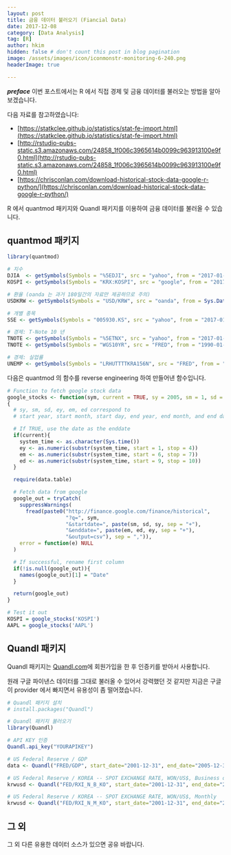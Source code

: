 ```yaml
---
layout: post  
title: 금융 데이터 불러오기 (Fiancial Data)  
date: 2017-12-08  
category: [Data Analysis]  
tag: [R]  
author: hkim  
hidden: false # don't count this post in blog pagination  
image: /assets/images/icon/iconmonstr-monitoring-6-240.png
headerImage: true

---
```


***preface*** 이번 포스트에서는 R 에서 직접 경제 및 금융 데이터를 불러오는 방법을 알아보겠습니다.


다음 자료를 참고하였습니다:  
- [https://statkclee.github.io/statistics/stat-fe-import.html](https://statkclee.github.io/statistics/stat-fe-import.html)
- [http://rstudio-pubs-static.s3.amazonaws.com/24858_1f006c3965614b0099c963913100e9f0.html](http://rstudio-pubs-static.s3.amazonaws.com/24858_1f006c3965614b0099c963913100e9f0.html)
- [https://chrisconlan.com/download-historical-stock-data-google-r-python/](https://chrisconlan.com/download-historical-stock-data-google-r-python/)

R 에서 quantmod 패키지와 Quandl 패키지를 이용하여 금융 데이터를 불러올 수 있습니다.

## quantmod 패키지

```r
library(quantmod)

# 지수
DJIA  <- getSymbols(Symbols = "%5EDJI", src = "yahoo", from = "2017-01-01", to = Sys.Date(), auto.assign = FALSE)
KOSPI <- getSymbols(Symbols = "KRX:KOSPI", src = "google", from = "2017-01-01", to = Sys.Date(), auto.assign = FALSE)

# 환율 (oanda 는 과거 180일간의 자료만 제공하므로 주의)
USDKRW <- getSymbols(Symbols = "USD/KRW", src = "oanda", from = Sys.Date() - 180, to = Sys.Date(), auto.assign = FALSE)

# 개별 종목
SSE <- getSymbols(Symbols = "005930.KS", src = "yahoo", from = "2017-01-01", to = Sys.Date(), auto.assign = FALSE)

# 경제: T-Note 10 년
TNOTE <- getSymbols(Symbols = "%5ETNX", src = "yahoo", from = "2017-01-01", to = Sys.Date(), auto.assign = FALSE) # DAILY
TNOTE <- getSymbols(Symbols = "WGS10YR", src = "FRED", from = "1990-01-01", to = Sys.Date(), auto.assign = FALSE) # WEEKLY

# 경제: 실업률
UNEMP <- getSymbols(Symbols = "LRHUTTTTKRA156N", src = "FRED", from = "1990-01-01", to = Sys.Date(), auto.assign = FALSE)
```

다음은 quantmod 의 함수를 reverse engineering 하여 만들어낸 함수입니다.

```r
# Function to fetch google stock data
google_stocks <- function(sym, current = TRUE, sy = 2005, sm = 1, sd = 1, ey, em, ed)
{
  # sy, sm, sd, ey, em, ed correspond to
  # start year, start month, start day, end year, end month, and end day

  # If TRUE, use the date as the enddate
  if(current){
    system_time <- as.character(Sys.time())
    ey <- as.numeric(substr(system_time, start = 1, stop = 4))
    em <- as.numeric(substr(system_time, start = 6, stop = 7))
    ed <- as.numeric(substr(system_time, start = 9, stop = 10))
  }

  require(data.table)

  # Fetch data from google
  google_out = tryCatch(
    suppressWarnings(
      fread(paste0("http://finance.google.com/finance/historical",
                   "?q=", sym,
                   "&startdate=", paste(sm, sd, sy, sep = "+"),
                   "&enddate=", paste(em, ed, ey, sep = "+"),
                   "&output=csv"), sep = ",")),
    error = function(e) NULL
  )

  # If successful, rename first column
  if(!is.null(google_out)){
    names(google_out)[1] = "Date"
  }

  return(google_out)
}

# Test it out
KOSPI = google_stocks('KOSPI')
AAPL = google_stocks('AAPL')


```


## Quandl 패키지

Quandl 패키지는 [Quandl.com](https://www.quandl.com)에 회원가입을 한 후 인증키를 받아서 사용합니다.

원래 구글 파이낸스 데이터를 그대로 불러올 수 있어서 강력했던 것 같지만 지금은 구글이 provider 에서 빠지면서 유용성이 좀 떨어졌습니다.

```r
# Quandl 패키지 설치
# install.packages("Quandl")

# Quandl 패키지 불러오기
library(Quandl)

# API KEY 인증
Quandl.api_key("YOURAPIKEY")

# US Federal Reserve / GDP
data <- Quandl("FRED/GDP", start_date="2001-12-31", end_date="2005-12-31")

# US Federal Reserve / KOREA -- SPOT EXCHANGE RATE, WON/US$, Business day
krwusd <- Quandl("FED/RXI_N_B_KO", start_date="2001-12-31", end_date="2017-12-09")

# US Federal Reserve / KOREA -- SPOT EXCHANGE RATE, WON/US$, Monthly
krwusd <- Quandl("FED/RXI_N_M_KO", start_date="2001-12-31", end_date="2017-12-09")
```

## 그 외

그 외 다른 유용한 데이터 소스가 있으면 공유 바랍니다.
